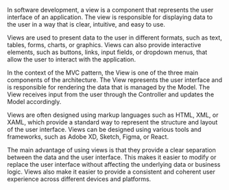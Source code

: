 In software development, a view is a component that represents the user interface of an application. The view is responsible for displaying data to the user in a way that is clear, intuitive, and easy to use.

Views are used to present data to the user in different formats, such as text, tables, forms, charts, or graphics. Views can also provide interactive elements, such as buttons, links, input fields, or dropdown menus, that allow the user to interact with the application.

In the context of the MVC pattern, the View is one of the three main components of the architecture. The View represents the user interface and is responsible for rendering the data that is managed by the Model. The View receives input from the user through the Controller and updates the Model accordingly.

Views are often designed using markup languages such as HTML, XML, or XAML, which provide a standard way to represent the structure and layout of the user interface. Views can be designed using various tools and frameworks, such as Adobe XD, Sketch, Figma, or React.

The main advantage of using views is that they provide a clear separation between the data and the user interface. This makes it easier to modify or replace the user interface without affecting the underlying data or business logic. Views also make it easier to provide a consistent and coherent user experience across different devices and platforms.